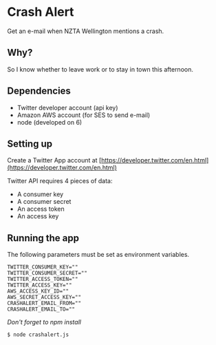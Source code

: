 # Crash Alert

Get an e-mail when NZTA Wellington mentions a crash.

## Why?

So I know whether to leave work or to stay in town this afternoon.

## Dependencies

* Twitter developer account (api key)
* Amazon AWS account (for SES to send e-mail)
* node (developed on 6)

## Setting up
Create a Twitter App account at [https://developer.twitter.com/en.html](https://developer.twitter.com/en.html)

Twitter API requires 4 pieces of data:
* A consumer key
* A consumer secret
* An access token
* An access key

## Running the app
The following parameters must be set as environment variables.

```
TWITTER_CONSUMER_KEY=""
TWITTER_CONSUMER_SECRET=""
TWITTER_ACCESS_TOKEN=""
TWITTER_ACCESS_KEY=""
AWS_ACCESS_KEY_ID=""
AWS_SECRET_ACCESS_KEY=""
CRASHALERT_EMAIL_FROM=""
CRASHALERT_EMAIL_TO=""
```

_Don't forget to npm install_

`$ node crashalert.js`
